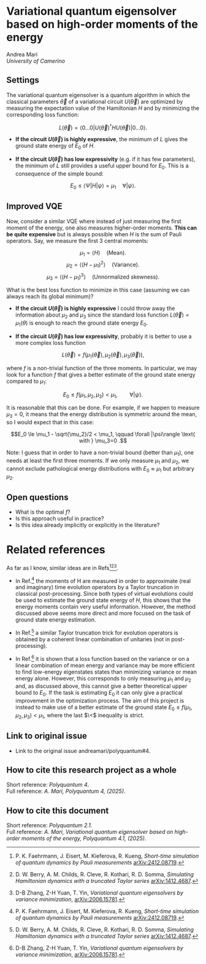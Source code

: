 # Variational quantum eigensolver based on high-order moments of the energy
<!-- Replace author(s) and affiliations(s) below  -->
Andrea Mari\
_University of Camerino_  


## Settings

The variational quantum eigensolver is a quantum algorithm in which the classical parameters $\vec \theta$ of a variational circuit $U(\vec \theta)$ are optimized by measuring the expectation value of the Hamiltonian $H$ and by minimizing the corresponding loss function:

$$
L(\vec \theta) = \langle 0\dots 0 | U(\vec \theta)^\dagger  H  U(\vec \theta) | 0 \dots 0\rangle  .
$$

- **If the circuit $U(\vec \theta)$ is highly expressive**, the minimum of $L$ gives the ground state energy of $E_0$ of $H$.

- **If the circuit $U(\vec \theta)$ has low expressivity** (e.g. if it has few parameters), the minimum of $L$ still provides a useful upper bound for $E_0$.  This is a consequence of the simple bound:

$$ E_0 \le  \langle \Psi| H  | \psi \rangle = \mu_1 \quad  \forall |\psi\rangle .$$

## Improved VQE

Now, consider a similar VQE where instead of just measuring the first moment of the energy, one also measures higher-order moments. **This can be quite expensive** but is always possible when $H$ is the sum of Pauli operators. Say, we measure the first 3 central moments:

$$ \mu_1 = \langle  H \rangle  \quad  \text{(Mean)}. $$
$$ \mu_2 = \langle (H - \mu_1)^2 \rangle   \quad  \text{(Variance)}.$$
$$ \mu_3 =   \langle (H - \mu_1)^3  \rangle   \quad  \text{(Unnormalized skewness)}.$$


What is the best loss function to minimize in this case (assuming we can always reach its global minimum)?

- **If the circuit $U(\vec \theta)$ is highly expressive** I could throw away the information about $\mu_2$ and $\mu_3$ since the standard loss function $L(\vec \theta) = \mu_1 (\theta)$ is enough to reach the ground state energy $E_0$.

- **If the circuit $U(\vec \theta)$ has low expressivity**, probably it is better to use a more complex loss function

$$ L(\vec \theta)= f(\mu_1(\vec \theta), \mu_2(\vec \theta), \mu_3(\vec \theta)), $$

where $f$ is a non-trivial function of the three moments. In particular, we may look for a function $f$ that gives a better estimate of the ground state energy compared to $\mu_1$:

$$E_0  \le  f(\mu_1, \mu_2, \mu_3) < \mu_1, \qquad \forall |\psi\rangle. $$

It is reasonable that this can be done. For example, if we happen to measure $\mu_3=0$, it means that the energy distribution is symmetric around the mean, so I would expect that in this case:

$$E_0  \le  \mu_1 - \sqrt{\mu_2}/2  < \mu_1, \qquad \forall |\psi\rangle \text{ with } \mu_3=0 .$$

Note: I guess that in order to have a non-trivial bound (better than $\mu_1$), one needs at least the first three moments. If we only measure $\mu_1$ and $\mu_2$, we cannot exclude pathological energy distributions with $E_0 \approx \mu_1$ but arbitrary $\mu_2$.

## Open questions

- What is the optimal $f$?
- Is this approach useful in practice?
- Is this idea already implicitly or explicitly in the literature?


# Related references

As far as I know, similar ideas are in Refs[^1][^2][^3]. 

- In Ref.[^1] the moments of H are measured in order to approximate (real and imaginary) time evolution operators by a Taylor truncation in classical post-processing. Since both types of virtual evolutions could be used to estimate the ground state energy of $H$, this shows that the energy moments contain very useful information. However, the method discussed above seems more direct and more focused on the task of ground state energy estimation. 
 
- In Ref.[^2] a similar Taylor truncation trick for evolution operators is obtained by a coherent linear combination of unitaries (not in post-processing). 

- In Ref.[^3]  it is shown that a loss function based on the variance or on a linear combination of mean energy and variance may be more efficient to find low-energy eigenstates states than minimizing variance or mean energy alone. However,  this corresponds to only measuring $\mu_1$ and $\mu_2$ and, as discussed above, this cannot give a better theoretical upper bound to $E_0$. If the task is estimating $E_0$ it can only give a practical improvement in the optimization process. The aim of this project is instead to make use of a better estimate of the ground state $E_0  \le  f(\mu_1, \mu_2, \mu_3) < \mu_1$, where the last $\<$ inequality is strict.

[^1]: P. K. Faehrmann, J. Eisert, M. Kieferova, R. Kueng, _Short-time simulation of quantum dynamics by Pauli measurements_ [arXiv:2412.08719](https://arxiv.org/abs/2412.08719).

[^2]: D. W. Berry, A. M. Childs, R. Cleve, R. Kothari, R. D. Somma, _Simulating Hamiltonian dynamics with a truncated Taylor series_ [arXiv:1412.4687](https://arxiv.org/pdf/1412.4687).

[^3]: D-B Zhang, Z-H Yuan, T. Yin, _Variational quantum eigensolvers by variance minimization_,  [arXiv:2006.15781](https://arxiv.org/abs/2006.15781).

## Link to original issue
- Link to the original issue andreamari/polyquantum#4.

## How to cite this research project as a whole
Short reference: _Polyquantum 4_.\
Full reference: _A. Mari, Polyquantum 4, (2025)_.

## How to cite this document
Short reference: _Polyquantum 2.1_.\
Full reference: _A. Mari, Variational quantum eigensolver based on high-order moments of the energy, Polyquantum 4.1, (2025)_.

